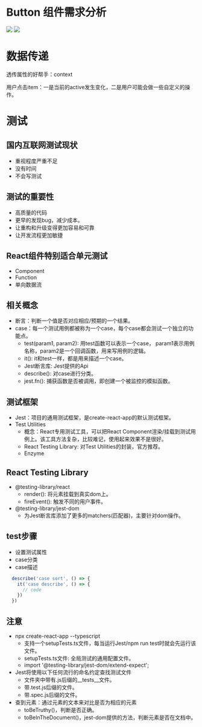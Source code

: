 
# Button 组件需求分析

<img src="https://pic.downk.cc/item/5f7dd5231cd1bbb86b7b5e8a.png">

<img src="https://pic.downk.cc/item/5f7dd5b31cd1bbb86b7b7f41.png">

# 数据传递

透传属性的好帮手：context

用户点击item：一是当前的active发生变化，二是用户可能会做一些自定义的操作。

# 测试
## 国内互联网测试现状
- 重视程度严重不足
- 没有时间
- 不会写测试

## 测试的重要性
- 高质量的代码
- 更早的发现bug，减少成本。
- 让重构和升级变得更加容易和可靠
- 让开发流程更加敏捷

## React组件特别适合单元测试
 - Component
 - Function
 - 单向数据流

## 相关概念
- 断言：判断一个值是否对应相应/预期的一个结果。
- case：每一个测试用例都被称为一个case，每个case都会测试一个独立的功能点。
  * test(param1, param2): 用test函数可以表示一个case， param1表示用例名称，param2是一个回调函数，用来写用例的逻辑。
  * it(): it和test一样，都是用来描述一个case。
  * Jest断言库: Jest提供的Api
  * describe(): 对case进行分类。
  * jest.fn(): 捕获函数是否被调用，即创建一个被监控的模拟函数。

## 测试框架
- Jest：项目的通用测试框架，是create-react-app的默认测试框架。
- Test Utilities
  * 概念：React专用测试工具，可以把React Component渲染/挂载到测试用例上。该工具方法复杂，比较难记，使用起来效果不是很好。
  * React Testing Library: 对Test Utilities的封装，官方推荐。
  * Enzyme

## React Testing Library
- @testing-library/react
  * render(): 将元素挂载到真实dom上。
  * fireEvent(): 触发不同的用户事件。
- @testing-library/jest-dom
  * 为Jest断言库添加了更多的matchers(匹配器)，主要针对dom操作。

## test步骤
- 设置测试属性
- case分类
- case描述
```javascript
  describe('case sort', () => {
    it('case describe', () => {
      // code
    })
  })
```

## 注意
- npx create-react-app --typescript
  * 支持一个setupTests.ts文件，每当运行Jest/npm run test时就会先运行该文件。
  * setupTests.ts文件: 全局测试的通用配置文件。
  * import '@testing-library/jest-dom/extend-expect';
- Jest将使用以下任何流行的命名约定查找测试文件
  * 文件夹中带有.js后缀的__tests__文件。
  * 带.test.js后缀的文件。
  * 带.spec.js后缀的文件。
- 查到元素：通过元素的文本来对比是否为相应的元素
  * toBeTruthy()，判断是否正确。
  * toBeInTheDocument()，jest-dom提供的方法，判断元素是否在文档中。
